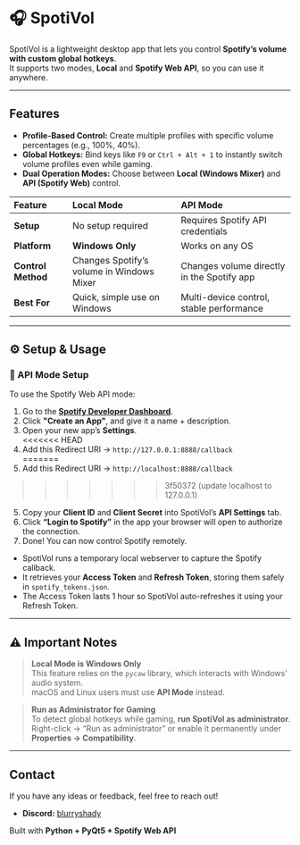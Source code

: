 # 🎧 SpotiVol  

SpotiVol is a lightweight desktop app that lets you control **Spotify’s volume with custom global hotkeys**.  
It supports two modes, **Local** and **Spotify Web API**, so you can use it anywhere.

---

## Features

- **Profile-Based Control:** Create multiple profiles with specific volume percentages (e.g., 100%, 40%).  
- **Global Hotkeys:** Bind keys like `F9` or `Ctrl + Alt + 1` to instantly switch volume profiles even while gaming.  
- **Dual Operation Modes:** Choose between **Local (Windows Mixer)** and **API (Spotify Web)** control.

| Feature | Local Mode | API Mode                                   |
| :--- | :--- |:-------------------------------------------|
| **Setup** | No setup required | Requires Spotify API credentials           |
| **Platform** |  **Windows Only** | Works on any OS                            |
| **Control Method** | Changes Spotify’s volume in Windows Mixer | Changes volume directly in the Spotify app |
| **Best For** | Quick, simple use on Windows | Multi-device control, stable performance   |

---

## ⚙️ Setup & Usage

### 🎵 API Mode Setup

To use the Spotify Web API mode:

1. Go to the **[Spotify Developer Dashboard](https://developer.spotify.com/dashboard)**.  
2. Click **"Create an App"**, and give it a name + description.  
3. Open your new app’s **Settings**.  
<<<<<<< HEAD
4. Add this Redirect URI → `http://127.0.0.1:8888/callback`  
=======
4. Add this Redirect URI → `http://localhost:8888/callback`  
>>>>>>> 3f50372 (update localhost to 127.0.0.1)
5. Copy your **Client ID** and **Client Secret** into SpotiVol’s **API Settings** tab.  
6. Click **“Login to Spotify”** in the app your browser will open to authorize the connection.  
7. Done! You can now control Spotify remotely.


  - SpotiVol runs a temporary local webserver to capture the Spotify callback.  
  - It retrieves your **Access Token** and **Refresh Token**, storing them safely in `spotify_tokens.json`.  
  - The Access Token lasts 1 hour so SpotiVol auto-refreshes it using your Refresh Token.  
</details>

---

## ⚠️ Important Notes

> **Local Mode is Windows Only**  
> This feature relies on the `pycaw` library, which interacts with Windows’ audio system.  
> macOS and Linux users must use **API Mode** instead.

> **Run as Administrator for Gaming**  
> To detect global hotkeys while gaming, **run SpotiVol as administrator**.  
> Right-click → “Run as administrator” or enable it permanently under **Properties → Compatibility**.

---

## Contact

If you have any ideas or feedback, feel free to reach out!

- **Discord:** [blurryshady](#)



Built with **Python + PyQt5 + Spotify Web API**

